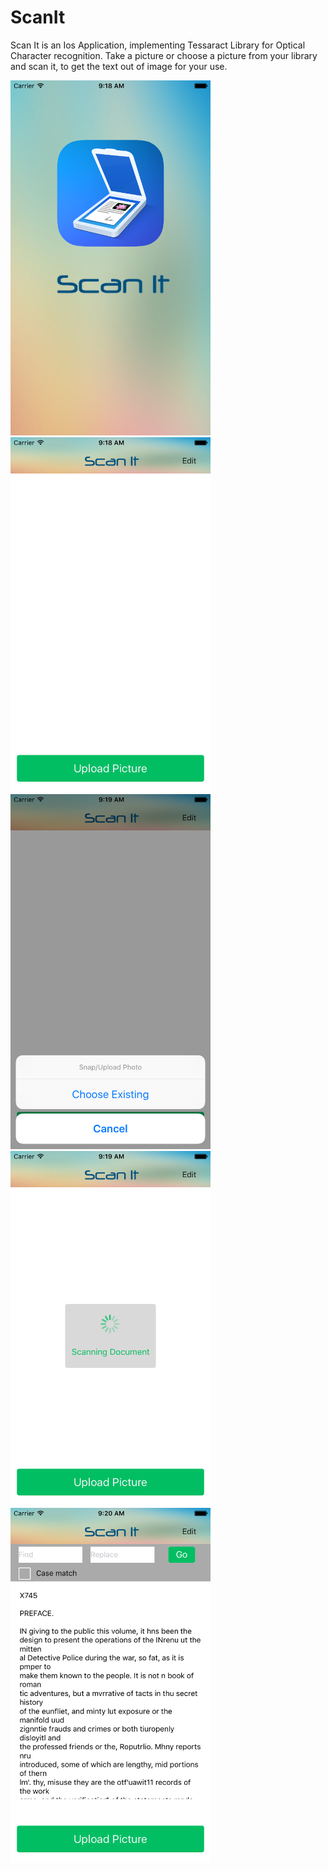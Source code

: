 # ScanIt
Scan It is an Ios Application, implementing Tessaract Library for Optical Character recognition. Take a picture or choose a picture from your library and scan it, to get the text out of image for your use.

<img src="Screenshots/1.png" width="320" height="568" alt="Splash Screen">
<img src="Screenshots/2.png" width="320" height="568" alt="main View">
<img src="Screenshots/3.png" width="320" height="568" alt="Upload Image Document">
<img src="Screenshots/4.png" width="320" height="568" alt="Scanning Document">
<img src="Screenshots/5.png" width="320" height="568" alt="Edit Document Text (Find/Replace)">

